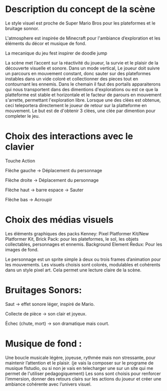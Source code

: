 # Description du concept de la scène
Le style visuel est proche de Super Mario Bros pour les plateformes et le bruitage sonnor. 

L'atmosphere est inspirée de Minecraft pour l'ambiance d’exploration et les éléments du décor et musique de fond.

La mecanique du jeu fest inspirer de doodle jump

La scène met l’accent sur la réactivité du joueur, la survie et le plaisir de la découverte visuelle et sonore.
Dans un mode vertical, Le joueur doit suivre un parcours en mouvement constant, donc sauter sur des plateformes instables dans un vide coloré et collectionner des pieces tout en contournant les ennemis. 
Dans le chemain il faut des portails apparaiterons qui nous transportent dans des dimentions d'explorations ou est ce que la platteforme est stable et horizontale et le facteur de parours en mouvement s'arrette, permettant l'exploration libre. 
Lorsque une des clées est obtenue, ceci teleportera directement le joueur de retour sur la platteforme en mouvement.
Le but est de d'obtenir 3 clées, une clée par dimention pour completer le jeu.

# Choix des interactions avec le clavier
Touche	         Action

Flèche gauche  → Déplacement du personnage

Flèche droite  → Déplacement du personnage

Flèche haut    → barre espace → Sauter

Flèche bas     → Acroupir


# Choix des médias visuels
Les éléments graphiques des packs Kenney:
Pixel Platformer Kit/New Platformer Kit, Brick Pack: pour les plateformes, le sol, les objets collectables, personnages et ennemis.
Background Element Redux: Pour les images de fond.

Le personnage est un sprite simple à deux ou trois frames d’animation pour les mouvements.
Les visuels choisis sont colorés, modulables et cohérents dans un style pixel art. Cela permet une lecture claire de la scène.

# Bruitages Sonors:
Saut → effet sonore léger, inspiré de Mario.

Collecte de pièce → son clair et joyeux.

Échec (chute, mort) → son dramatique mais court.


# Musique de fond :
Une boucle musicale légère, joyeuse, rythmée mais non stressante, pour maintenir l’attention et le plaisir.
(je vais la composer sur le programe de musique flstudio, ou si non je vais en telecharger une sur un site qui me permet de l'utiliser pedagogiquement)
Les sons sont choisis pour renforcer l’immersion, donner des retours clairs sur les actions du joueur et créer une ambiance cohérente avec l’univers visuel.
